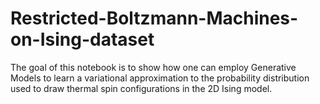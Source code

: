 # Restricted-Boltzmann-Machines-on-Ising-dataset

The goal of this notebook is to show how one can employ Generative Models to learn a variational approximation to the probability distribution used to draw thermal spin configurations in the 2D Ising model.
